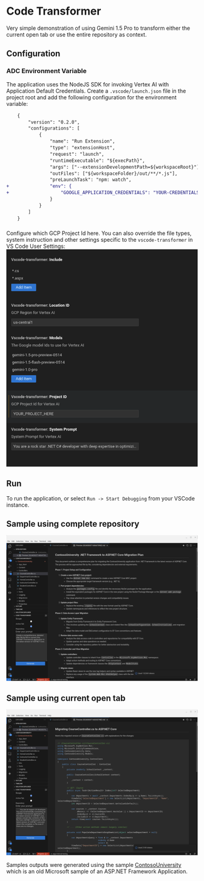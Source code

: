 # Code Transformer

Very simple demonstration of using Gemini 1.5 Pro to transform either the current open tab or use the entire repository as context.  

## Configuration

### ADC Environment Variable
The application uses the NodeJS SDK for invoking Vertex AI with Application Default Credentials. Create a `.vscode/launch.json` file in the project root and add the following configuration for the environment variable:
```diff
	{
		"version": "0.2.0",
		"configurations": [
			{
				"name": "Run Extension",
				"type": "extensionHost",
				"request": "launch",
				"runtimeExecutable": "${execPath}",
				"args": ["--extensionDevelopmentPath=${workspaceRoot}"],
				"outFiles": ["${workspaceFolder}/out/**/*.js"],
				"preLaunchTask": "npm: watch",
+				"env": {
+					"GOOGLE_APPLICATION_CREDENTIALS": "YOUR-CREDENTIALS-JSON-HERE"
				}			
			}
		]
	}
```

###
Configure which GCP Project Id here.  You can also override the file types, system instruction and other settings specific to the `vscode-transformer` in VS Code User Settings:
![Settings](./media/settings.png)

## Run

To run the application, or select `Run -> Start Debugging` from your VSCode instance.

## Sample using complete repository

![Respository](./media/repository.png)

## Sample using current open tab

![Open Tab](./media/open-tab.png)

Samples outputs were generated using the sample [ContosoUniversity](https://github.com/jjdelorme/ContosoUniversity) which is an old Microsoft sample of an ASP.NET Framework Application.
